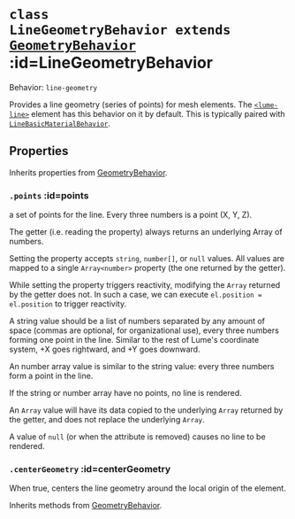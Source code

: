 
# <code>class <b>LineGeometryBehavior</b> extends [GeometryBehavior](GeometryBehavior.md)</code> :id=LineGeometryBehavior

Behavior: `line-geometry`

Provides a line geometry (series of points) for mesh elements. The
[`<lume-line>`](../../../meshes/Line.md) element has this behavior on it by
default. This is typically paired with
[`LineBasicMaterialBehavior`](../materials/LineBasicMaterialBehavior.md).

<live-code id="example"></live-code>
<script>
  example.code = lineExample
</script>

## Properties

Inherits properties from [GeometryBehavior](GeometryBehavior.md).


### <code>.<b>points</b></code> :id=points

a set of points for the line. Every three numbers is a point (X, Y, Z).

The getter (i.e. reading the property) always returns an underlying Array
of numbers.

Setting the property accepts `string`, `number[]`, or `null` values. All
values are mapped to a single `Array<number>` property (the one returned
by the getter).

While setting the property triggers reactivity, modifying the
`Array` returned by the getter does not. In such a case, we can
execute `el.position = el.position` to trigger reactivity.
<!-- TODO investigate using Solid createMutable to make the Array reactive. -->

A string value should be a list of numbers separated by any amount of space
(commas are optional, for organizational use), every three numbers forming
one point in the line. Similar to the rest of Lume's coordinate
system, +X goes rightward, and +Y goes downward.

An number array value is similar to the string value: every three numbers
form a point in the line.
<!-- TODO investigate reacting to reactive arrays -->

If the string or number array have no points, no line is rendered.

An `Array` value will have its data copied to the underlying
`Array` returned by the getter, and does not replace the underlying
`Array`.
<!-- TODO perhaps the getter should always return the value the user set, and not expose the internal `Array` -->

A value of `null` (or when the attribute is removed) causes no line to be
rendered.
        


### <code>.<b>centerGeometry</b></code> :id=centerGeometry

When true, centers the line geometry
around the local origin of the element.
        



Inherits methods from [GeometryBehavior](GeometryBehavior.md).


        